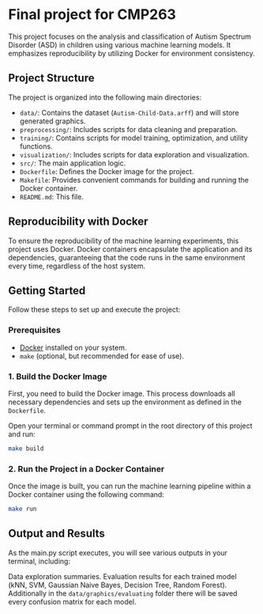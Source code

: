 # Final project for CMP263

This project focuses on the analysis and classification of Autism Spectrum Disorder (ASD) in children using various machine learning models. It emphasizes reproducibility by utilizing Docker for environment consistency.

## Project Structure

The project is organized into the following main directories:

* `data/`: Contains the dataset (`Autism-Child-Data.arff`) and will store generated graphics.
* `preprocessing/`: Includes scripts for data cleaning and preparation.
* `training/`: Contains scripts for model training, optimization, and utility functions.
* `visualization/`: Includes scripts for data exploration and visualization.
* `src/`: The main application logic.
* `Dockerfile`: Defines the Docker image for the project.
* `Makefile`: Provides convenient commands for building and running the Docker container.
* `README.md`: This file.

## Reproducibility with Docker

To ensure the reproducibility of the machine learning experiments, this project uses Docker. Docker containers encapsulate the application and its dependencies, guaranteeing that the code runs in the same environment every time, regardless of the host system.

## Getting Started

Follow these steps to set up and execute the project:

### Prerequisites

* [Docker](https://docs.docker.com/get-docker/) installed on your system.
* `make` (optional, but recommended for ease of use).

### 1. Build the Docker Image
First, you need to build the Docker image. This process downloads all necessary dependencies and sets up the environment as defined in the `Dockerfile`.

Open your terminal or command prompt in the root directory of this project and run:

```bash
make build
```

### 2. Run the Project in a Docker Container
Once the image is built, you can run the machine learning pipeline within a Docker container using the following command:

```bash
make run
```

## Output and Results
As the main.py script executes, you will see various outputs in your terminal, including:

Data exploration summaries.
Evaluation results for each trained model (kNN, SVM, Gaussian Naive Bayes, Decision Tree, Random Forest).
Additionally in the `data/graphics/evaluating` folder there will be saved every confusion matrix for each model.